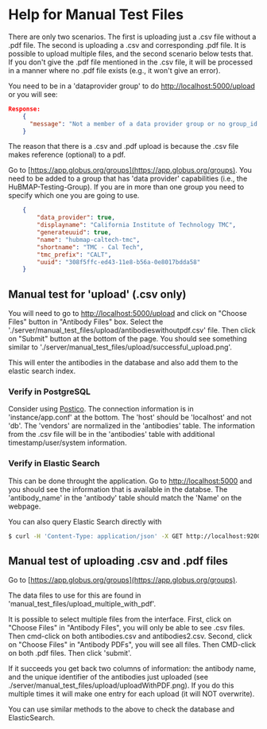 # Help for Manual Test Files

There are only two scenarios. The first is uploading just a .csv file without a .pdf file.
The second is uploading a .csv and corresponding .pdf file.
It is possible to upload multiple files, and the second scenario below tests that.
If you don't give the .pdf file mentioned in the .csv file, it will be processed in
a manner where no .pdf file exists (e.g., it won't give an error).

You need to be in a 'dataprovider group' to do [http://localhost:5000/upload](http://localhost:5000/upload) or you will see:
```json
Response:
    {
      "message": "Not a member of a data provider group or no group_id provided"
    }
```

The reason that there is a .csv and .pdf upload is because the .csv file makes reference (optional) to a pdf.

Go to [https://app.globus.org/groups](https://app.globus.org/groups).
You need to be added to a group that has 'data provider' capabilities (i.e., the HuBMAP-Testing-Group).
If you are in more than one group you need to specify which one you are going to use.

```json
    {
        "data_provider": true,
        "displayname": "California Institute of Technology TMC",
        "generateuuid": true,
        "name": "hubmap-caltech-tmc",
        "shortname": "TMC - Cal Tech",
        "tmc_prefix": "CALT",
        "uuid": "308f5ffc-ed43-11e8-b56a-0e8017bdda58"
    }
```

## Manual test for 'upload' (.csv only)

You will need to go to [http://localhost:5000/upload](http://localhost:5000/upload)
and click on "Choose Files" button in "Antibody Files" box.
Select the './server/manual_test_files/upload/antibodieswithoutpdf.csv' file.
Then click on "Submit" button at the bottom of the page.
You should see something similar to './server/manual_test_files/upload/successful_upload.png'.

This will enter the antibodies in the database and also add them to the elastic search index.

### Verify in PostgreSQL

Consider using [Postico](https://eggerapps.at/postico/).
The connection information is in 'instance/app.conf' at the bottom.
The 'host' should be 'localhost' and not 'db'.
The 'vendors' are normalized in the 'antibodies' table.
The information from the .csv file will be in the 'antibodies'
table with additional timestamp/user/system information.

### Verify in Elastic Search

This can be done throught the application.
Go to [http://localhost:5000](http://localhost:5000) and you
should see the information that is available in the databse.
The 'antibody_name' in the 'antibody' table should match the 'Name' on the webpage.

You can also query Elastic Search directly with
```bash
$ curl -H 'Content-Type: application/json' -X GET http://localhost:9200/hm_antibodies/_search?pretty
```

## Manual test of uploading .csv and .pdf files

Go to [https://app.globus.org/groups](https://app.globus.org/groups).

The data files to use for this are found in 'manual_test_files/upload_multiple_with_pdf'.

It is possible to select multiple files from the interface.
First, click on "Choose Files" in "Antibody Files",
you will only be able to see .csv files. Then cmd-click on both antibodies.csv and antibodies2.csv.
Second, click on "Choose Files" in "Antibody PDFs", you will see all files.
Then CMD-click on both .pdf files. Then click 'submit'.

If it succeeds you get back two columns of information: the antibody name,
and the unique identifier of the antibodies just uploaded (see ./server/manual_test_files/upload/uploadWithPDF.png).
If you do this multiple times it will make one entry for each upload (it will NOT overwrite).

You can use similar methods to the above to check the database and ElasticSearch.
